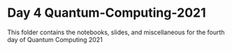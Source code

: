 # Day 4 Quantum-Computing-2021
This folder contains the notebooks, slides, and miscellaneous for the fourth day of Quantum Computing 2021
